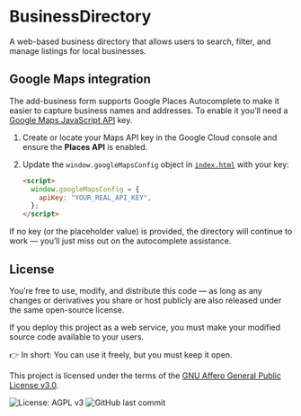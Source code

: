 # BusinessDirectory

A web-based business directory that allows users to search, filter, and manage listings for local businesses.

## Google Maps integration

The add-business form supports Google Places Autocomplete to make it easier to capture business names and addresses. To enable it you’ll need a [Google Maps JavaScript API](https://developers.google.com/maps/documentation/javascript/get-api-key) key.

1. Create or locate your Maps API key in the Google Cloud console and ensure the **Places API** is enabled.
2. Update the `window.googleMapsConfig` object in [`index.html`](index.html) with your key:

   ```html
   <script>
     window.googleMapsConfig = {
       apiKey: "YOUR_REAL_API_KEY",
     };
   </script>
   ```

If no key (or the placeholder value) is provided, the directory will continue to work — you’ll just miss out on the autocomplete assistance.

## License

You’re free to use, modify, and distribute this code — as long as any changes or derivatives you share or host publicly are also released under the same open-source license.

If you deploy this project as a web service, you must make your modified source code available to your users.

👉 In short: You can use it freely, but you must keep it open.

This project is licensed under the terms of the [GNU Affero General Public License v3.0](LICENSE).




![License: AGPL v3](https://img.shields.io/badge/License-AGPL_v3-blue.svg)
![GitHub last commit](https://img.shields.io/github/last-commit/consequentlyvaluable/BusinessDirectory)
